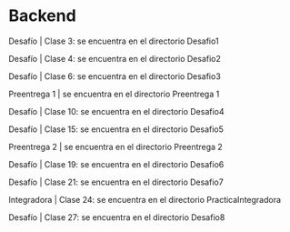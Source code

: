 # Backend

Desafío | Clase 3: se encuentra en el directorio Desafio1

Desafío | Clase 4: se encuentra en el directorio Desafio2

Desafío | Clase 6: se encuentra en el directorio Desafio3

Preentrega 1 | se encuentra en el directorio Preentrega 1

Desafío | Clase 10: se encuentra en el directorio Desafio4

Desafío | Clase 15: se encuentra en el directorio Desafio5

Preentrega 2 | se encuentra en el directorio Preentrega 2

Desafío | Clase 19: se encuentra en el directorio Desafio6

Desafío | Clase 21: se encuentra en el directorio Desafio7

Integradora | Clase 24: se encuentra en el directorio  PracticaIntegradora

Desafío | Clase 27: se encuentra en el directorio Desafio8
